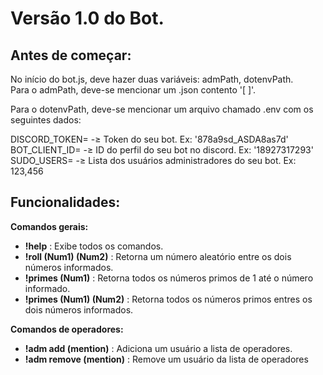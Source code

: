 # Versão 1.0 do Bot.

## Antes de começar:

No início do bot.js, deve hazer duas variáveis: admPath, dotenvPath.  
Para o admPath, deve-se mencionar um .json contento '[ ]'.  


Para o dotenvPath, deve-se mencionar um arquivo chamado .env com os seguintes dados:

DISCORD_TOKEN= -≥ Token do seu bot. Ex: '878a9sd_ASDA8as7d'  
BOT_CLIENT_ID= -≥ ID do perfil do seu bot no discord. Ex: '18927317293'  
SUDO_USERS= -≥ Lista dos usuários administradores do seu bot. Ex: 123,456

## Funcionalidades:

**Comandos gerais:**

+ **!help** : Exibe todos os comandos.
+ **!roll (Num1) (Num2)** : Retorna um número aleatório entre os dois números informados.
+ **!primes (Num1)** : Retorna todos os números primos de 1 até o número informado.
+ **!primes (Num1) (Num2)** : Retorna todos os números primos entres os dois números informados.

**Comandos de operadores:**

+ **!adm add (mention)** : Adiciona um usuário a lista de operadores.
+ **!adm remove (mention)** : Remove um usuário da lista de operadores



